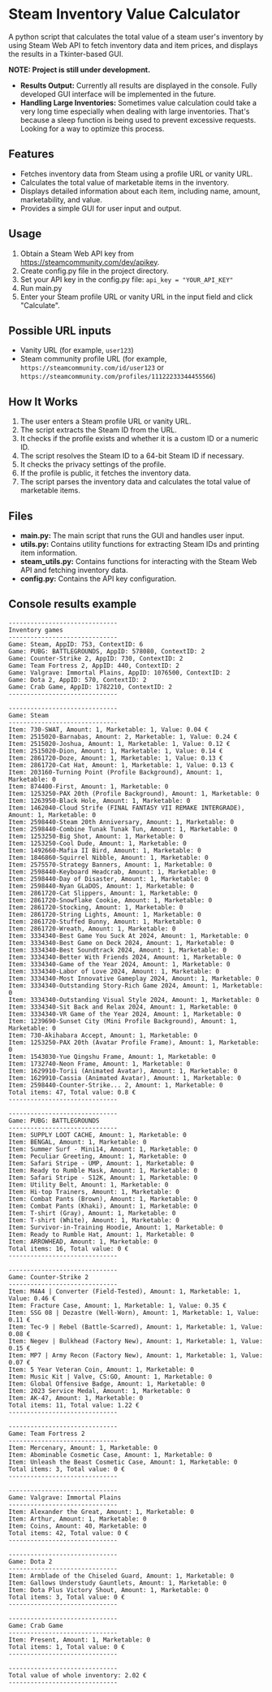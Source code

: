 # Steam Inventory Value Calculator
A python script that calculates the total value of a steam user's inventory by using Steam Web API to fetch inventory data and item prices, and displays the results in a Tkinter-based GUI.

**NOTE: Project is still under development.**
- **Results Output:** Currently all results are displayed in the console. Fully developed GUI interface will be implemented in the future.
- **Handling Large Inventories:** Sometimes value calculation could take a very long time especially when dealing with large inventories. That's because a sleep function is being used to prevent excessive requests. Looking for a way to optimize this process.

## Features

- Fetches inventory data from Steam using a profile URL or vanity URL.
- Calculates the total value of marketable items in the inventory.
- Displays detailed information about each item, including name, amount, marketability, and value.
- Provides a simple GUI for user input and output.

## Usage
 1. Obtain a Steam Web API key from https://steamcommunity.com/dev/apikey.
 2. Create config.py file in the project directory.
 3. Set your API key in the config.py file: `api_key = "YOUR_API_KEY"`
 4. Run main.py
 5. Enter your Steam profile URL or vanity URL in the input field and click "Calculate".

## Possible URL inputs
- Vanity URL (for example, `user123`)
- Steam community profile URL (for example, `https://steamcommunity.com/id/user123` or `https://steamcommunity.com/profiles/11122233344455566`)

## How It Works
 1. The user enters a Steam profile URL or vanity URL.
 2. The script extracts the Steam ID from the URL.
 3. It checks if the profile exists and whether it is a custom ID or a numeric ID.
 4. The script resolves the Steam ID to a 64-bit Steam ID if necessary.
 5. It checks the privacy settings of the profile.
 6. If the profile is public, it fetches the inventory data.
 7. The script parses the inventory data and calculates the total value of marketable items.

## Files
- **main.py:** The main script that runs the GUI and handles user input.
- **utils.py:** Contains utility functions for extracting Steam IDs and printing item information.
- **steam_utils.py:** Contains functions for interacting with the Steam Web API and fetching inventory data.
- **config.py:** Contains the API key configuration.

## Console results example
```
------------------------------
Inventory games
------------------------------
Game: Steam, AppID: 753, ContextID: 6
Game: PUBG: BATTLEGROUNDS, AppID: 578080, ContextID: 2
Game: Counter-Strike 2, AppID: 730, ContextID: 2
Game: Team Fortress 2, AppID: 440, ContextID: 2
Game: Valgrave: Immortal Plains, AppID: 1076500, ContextID: 2
Game: Dota 2, AppID: 570, ContextID: 2
Game: Crab Game, AppID: 1782210, ContextID: 2
------------------------------ 

------------------------------
Game: Steam
------------------------------
Item: 730-SWAT, Amount: 1, Marketable: 1, Value: 0.04 €
Item: 2515020-Barnabas, Amount: 2, Marketable: 1, Value: 0.24 €
Item: 2515020-Joshua, Amount: 1, Marketable: 1, Value: 0.12 €
Item: 2515020-Dion, Amount: 1, Marketable: 1, Value: 0.14 €
Item: 2861720-Doze, Amount: 1, Marketable: 1, Value: 0.13 €
Item: 2861720-Cat Hat, Amount: 1, Marketable: 1, Value: 0.13 €
Item: 203160-Turning Point (Profile Background), Amount: 1, Marketable: 0
Item: 874400-First, Amount: 1, Marketable: 0
Item: 1253250-PAX 20th (Profile Background), Amount: 1, Marketable: 0
Item: 1263950-Black Hole, Amount: 1, Marketable: 0
Item: 1462040-Cloud Strife (FINAL FANTASY VII REMAKE INTERGRADE), Amount: 1, Marketable: 0
Item: 2598440-Steam 20th Anniversary, Amount: 1, Marketable: 0
Item: 2598440-Combine Tunak Tunak Tun, Amount: 1, Marketable: 0
Item: 1253250-Big Shot, Amount: 1, Marketable: 0
Item: 1253250-Cool Dude, Amount: 1, Marketable: 0
Item: 1492660-Mafia II Bird, Amount: 1, Marketable: 0
Item: 1846860-Squirrel Nibble, Amount: 1, Marketable: 0
Item: 2575570-Strategy Banners, Amount: 1, Marketable: 0
Item: 2598440-Keyboard Headcrab, Amount: 1, Marketable: 0
Item: 2598440-Day of Disaster, Amount: 1, Marketable: 0
Item: 2598440-Nyan GLaDOS, Amount: 1, Marketable: 0
Item: 2861720-Cat Slippers, Amount: 1, Marketable: 0
Item: 2861720-Snowflake Cookie, Amount: 1, Marketable: 0
Item: 2861720-Stocking, Amount: 1, Marketable: 0
Item: 2861720-String Lights, Amount: 1, Marketable: 0
Item: 2861720-Stuffed Bunny, Amount: 1, Marketable: 0
Item: 2861720-Wreath, Amount: 1, Marketable: 0
Item: 3334340-Best Game You Suck At 2024, Amount: 1, Marketable: 0
Item: 3334340-Best Game on Deck 2024, Amount: 1, Marketable: 0
Item: 3334340-Best Soundtrack 2024, Amount: 1, Marketable: 0
Item: 3334340-Better With Friends 2024, Amount: 1, Marketable: 0
Item: 3334340-Game of the Year 2024, Amount: 1, Marketable: 0
Item: 3334340-Labor of Love 2024, Amount: 1, Marketable: 0
Item: 3334340-Most Innovative Gameplay 2024, Amount: 1, Marketable: 0
Item: 3334340-Outstanding Story-Rich Game 2024, Amount: 1, Marketable: 0
Item: 3334340-Outstanding Visual Style 2024, Amount: 1, Marketable: 0
Item: 3334340-Sit Back and Relax 2024, Amount: 1, Marketable: 0
Item: 3334340-VR Game of the Year 2024, Amount: 1, Marketable: 0
Item: 1239690-Sunset City (Mini Profile Background), Amount: 1, Marketable: 0
Item: 730-Akihabara Accept, Amount: 1, Marketable: 0
Item: 1253250-PAX 20th (Avatar Profile Frame), Amount: 1, Marketable: 0
Item: 1543030-Yue Qingshu Frame, Amount: 1, Marketable: 0
Item: 1732740-Neon Frame, Amount: 1, Marketable: 0
Item: 1629910-Torii (Animated Avatar), Amount: 1, Marketable: 0
Item: 1629910-Cassia (Animated Avatar), Amount: 1, Marketable: 0
Item: 2598440-Counter-Strike... 2, Amount: 1, Marketable: 0
Total items: 47, Total value: 0.8 €
------------------------------

------------------------------
Game: PUBG: BATTLEGROUNDS
------------------------------
Item: SUPPLY LOOT CACHE, Amount: 1, Marketable: 0
Item: BENGAL, Amount: 1, Marketable: 0
Item: Summer Surf - Mini14, Amount: 1, Marketable: 0
Item: Peculiar Greeting, Amount: 1, Marketable: 0
Item: Safari Stripe - UMP, Amount: 1, Marketable: 0
Item: Ready to Rumble Mask, Amount: 1, Marketable: 0
Item: Safari Stripe - S12K, Amount: 1, Marketable: 0
Item: Utility Belt, Amount: 1, Marketable: 0
Item: Hi-top Trainers, Amount: 1, Marketable: 0
Item: Combat Pants (Brown), Amount: 1, Marketable: 0
Item: Combat Pants (Khaki), Amount: 1, Marketable: 0
Item: T-shirt (Gray), Amount: 1, Marketable: 0
Item: T-shirt (White), Amount: 1, Marketable: 0
Item: Survivor-in-Training Hoodie, Amount: 1, Marketable: 0
Item: Ready to Rumble Hat, Amount: 1, Marketable: 0
Item: ARROWHEAD, Amount: 1, Marketable: 0
Total items: 16, Total value: 0 €
------------------------------

------------------------------
Game: Counter-Strike 2
------------------------------
Item: M4A4 | Converter (Field-Tested), Amount: 1, Marketable: 1, Value: 0.46 €
Item: Fracture Case, Amount: 1, Marketable: 1, Value: 0.35 €
Item: SSG 08 | Dezastre (Well-Worn), Amount: 1, Marketable: 1, Value: 0.11 €
Item: Tec-9 | Rebel (Battle-Scarred), Amount: 1, Marketable: 1, Value: 0.08 €
Item: Negev | Bulkhead (Factory New), Amount: 1, Marketable: 1, Value: 0.15 €
Item: MP7 | Army Recon (Factory New), Amount: 1, Marketable: 1, Value: 0.07 €
Item: 5 Year Veteran Coin, Amount: 1, Marketable: 0
Item: Music Kit | Valve, CS:GO, Amount: 1, Marketable: 0
Item: Global Offensive Badge, Amount: 1, Marketable: 0
Item: 2023 Service Medal, Amount: 1, Marketable: 0
Item: AK-47, Amount: 1, Marketable: 0
Total items: 11, Total value: 1.22 €
------------------------------

------------------------------
Game: Team Fortress 2
------------------------------
Item: Mercenary, Amount: 1, Marketable: 0
Item: Abominable Cosmetic Case, Amount: 1, Marketable: 0
Item: Unleash the Beast Cosmetic Case, Amount: 1, Marketable: 0
Total items: 3, Total value: 0 €
------------------------------

------------------------------
Game: Valgrave: Immortal Plains
------------------------------
Item: Alexander the Great, Amount: 1, Marketable: 0
Item: Arthur, Amount: 1, Marketable: 0
Item: Coins, Amount: 40, Marketable: 0
Total items: 42, Total value: 0 €
------------------------------

------------------------------
Game: Dota 2
------------------------------
Item: Armblade of the Chiseled Guard, Amount: 1, Marketable: 0
Item: Gallows Understudy Gauntlets, Amount: 1, Marketable: 0
Item: Dota Plus Victory Shout, Amount: 1, Marketable: 0
Total items: 3, Total value: 0 €
------------------------------

------------------------------
Game: Crab Game
------------------------------
Item: Present, Amount: 1, Marketable: 0
Total items: 1, Total value: 0 €
------------------------------

------------------------------
Total value of whole inventory: 2.02 €
------------------------------
```

